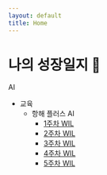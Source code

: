 ```yaml
---
layout: default
title: Home
---
```


# 나의 성장일지 🚀

 

AI
- 교육 
  - 항해 플러스 AI 
    - [1주차 WIL](./hh_ai_WIL/1week-WIL.md)
    - [2주차 WIL](./hh_ai_WIL/2week-WIL.md)
    - [3주차 WIL](./hh_ai_WIL/3week-WIL.md)
    - [4주차 WIL](./hh_ai_WIL/4week-WIL.md)
    - [5주차 WIL](./hh_ai_WIL/5week-WIL.md)
